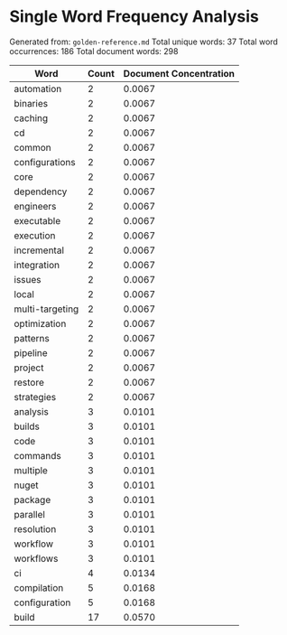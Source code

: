 # Single Word Frequency Analysis

Generated from: `golden-reference.md`
Total unique words: 37
Total word occurrences: 186
Total document words: 298

| Word | Count | Document Concentration |
|------|-------|------------------------|
| automation | 2 | 0.0067 |
| binaries | 2 | 0.0067 |
| caching | 2 | 0.0067 |
| cd | 2 | 0.0067 |
| common | 2 | 0.0067 |
| configurations | 2 | 0.0067 |
| core | 2 | 0.0067 |
| dependency | 2 | 0.0067 |
| engineers | 2 | 0.0067 |
| executable | 2 | 0.0067 |
| execution | 2 | 0.0067 |
| incremental | 2 | 0.0067 |
| integration | 2 | 0.0067 |
| issues | 2 | 0.0067 |
| local | 2 | 0.0067 |
| multi-targeting | 2 | 0.0067 |
| optimization | 2 | 0.0067 |
| patterns | 2 | 0.0067 |
| pipeline | 2 | 0.0067 |
| project | 2 | 0.0067 |
| restore | 2 | 0.0067 |
| strategies | 2 | 0.0067 |
| analysis | 3 | 0.0101 |
| builds | 3 | 0.0101 |
| code | 3 | 0.0101 |
| commands | 3 | 0.0101 |
| multiple | 3 | 0.0101 |
| nuget | 3 | 0.0101 |
| package | 3 | 0.0101 |
| parallel | 3 | 0.0101 |
| resolution | 3 | 0.0101 |
| workflow | 3 | 0.0101 |
| workflows | 3 | 0.0101 |
| ci | 4 | 0.0134 |
| compilation | 5 | 0.0168 |
| configuration | 5 | 0.0168 |
| build | 17 | 0.0570 |
